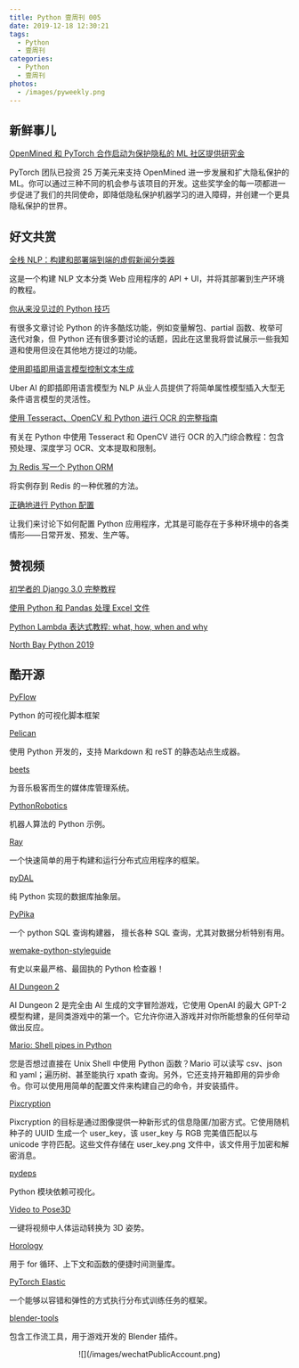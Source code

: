 ```yaml
---
title: Python 壹周刊 005
date: 2019-12-18 12:30:21
tags:
  - Python
  - 壹周刊
categories:
  - Python
  - 壹周刊
photos:
  - /images/pyweekly.png
---
```


## 新鲜事儿

[OpenMined 和 PyTorch 合作启动为保护隐私的 ML 社区提供研究金](https://pytorch.org/blog/openmined-and-pytorch-launch-fellowship-funding-for-privacy-preserving-ml/)

PyTorch 团队已投资 25 万美元来支持 OpenMined 进一步发展和扩大隐私保护的 ML。你可以通过三种不同的机会参与该项目的开发。这些奖学金的每一项都进一步促进了我们的共同使命，即降低隐私保护机器学习的进入障碍，并创建一个更具隐私保护的世界。

<!-- more -->

## 好文共赏

[全栈 NLP：构建和部署端到端的虚假新闻分类器](https://dev.to/iammowgoud/fullstack-nlp-building-deploying-end-to-end-fake-news-classifier-56fb)

这是一个构建 NLP 文本分类 Web 应用程序的 API + UI，并将其部署到生产环境的教程。

[你从来没见过的 Python 技巧](https://martinheinz.dev/blog/1)

有很多文章讨论 Python 的许多酷炫功能，例如变量解包、partial 函数、枚举可迭代对象，但 Python 还有很多要讨论的话题，因此在这里我将尝试展示一些我知道和使用但没在其他地方提过的功能。

[使用即插即用语言模型控制文本生成](https://eng.uber.com/pplm/)

Uber AI 的即插即用语言模型为 NLP 从业人员提供了将简单属性模型插入大型无条件语言模型的灵活性。

[使用 Tesseract、OpenCV 和 Python 进行 OCR 的完整指南](https://nanonets.com/blog/ocr-with-tesseract/)

有关在 Python 中使用 Tesseract 和 OpenCV 进行 OCR 的入门综合教程：包含预处理、深度学习 OCR、文本提取和限制。

[为 Redis 写一个 Python ORM](https://www.agiliq.com/blog/2019/11/writing-an-orm-for-redis/)

将实例存到 Redis 的一种优雅的方法。

[正确地进行 Python 配置](https://whalesalad.com/blog/doing-python-configuration-right)

让我们来讨论下如何配置 Python 应用程序，尤其是可能存在于多种环境中的各类情形——日常开发、预发、生产等。

## 赞视频

[初学者的 Django 3.0 完整教程](https://www.youtube.com/watch?v=6ManltU_8iU&feature=youtu.be)

[使用 Python 和 Pandas 处理 Excel 文件](https://www.youtube.com/watch?v=ek8GF76p5-s&feature=youtu.be)

[Python Lambda 表达式教程: what, how, when and why](https://www.youtube.com/watch?v=dQxQsZ39XMU&feature=youtu.be)

[North Bay Python 2019](https://www.youtube.com/playlist?list=PLaeNpBNgqQWvxnFU4PYGLOJ82IvuePAyT)

## 酷开源

[PyFlow](https://wonderworks-software.github.io/PyFlow/)

Python 的可视化脚本框架

[Pelican](https://github.com/getpelican/pelican)

使用 Python 开发的，支持 Markdown 和 reST 的静态站点生成器。

[beets](https://github.com/beetbox/beets)

为音乐极客而生的媒体库管理系统。

[PythonRobotics](https://github.com/AtsushiSakai/PythonRobotics)

机器人算法的 Python 示例。

[Ray](https://github.com/ray-project/ray)

一个快速简单的用于构建和运行分布式应用程序的框架。

[pyDAL](https://github.com/web2py/pydal)

纯 Python 实现的数据库抽象层。

[PyPika](https://github.com/kayak/pypika)

一个 python SQL 查询构建器， 擅长各种 SQL 查询，尤其对数据分析特别有用。

[wemake-python-styleguide](https://github.com/wemake-services/wemake-python-styleguide)

有史以来最严格、最固执的 Python 检查器！

[AI Dungeon 2](https://github.com/AIDungeon/AIDungeon)

AI Dungeon 2 是完全由 AI 生成的文字冒险游戏，它使用 OpenAI 的最大 GPT-2 模型构建，是同类游戏中的第一个。它允许你进入游戏并对你所能想象的任何举动做出反应。

[Mario: Shell pipes in Python](https://github.com/python-mario/mario)

您是否想过直接在 Unix Shell 中使用 Python 函数？Mario 可以读写 csv、json 和 yaml；遍历树、甚至能执行 xpath 查询。另外，它还支持开箱即用的异步命令。你可以使用用简单的配置文件来构建自己的命令，并安装插件。

[Pixcryption](https://github.com/M4cs/pixcryption)

Pixcryption 的目标是通过图像提供一种新形式的信息隐匿/加密方式。它使用随机种子的 UUID 生成一个 user_key，该 user_key 与 RGB 完美值匹配以与 unicode 字符匹配。这些文件存储在 user_key.png 文件中，该文件用于加密和解密消息。

[pydeps](https://github.com/thebjorn/pydeps)

Python 模块依赖可视化。

[Video to Pose3D](https://github.com/zh-plus/video-to-pose3D)

一键将视频中人体运动转换为 3D 姿势。

[Horology](https://github.com/mjmikulski/horology)

用于 for 循环、上下文和函数的便捷时间测量库。

[PyTorch Elastic](https://github.com/pytorch/elastic)

一个能够以容错和弹性的方式执行分布式训练任务的框架。

[blender-tools](https://github.com/EmbarkStudios/blender-tools)

包含工作流工具，用于游戏开发的 Blender 插件。

<div align=center>
![](/images/wechatPublicAccount.png)
</div>
